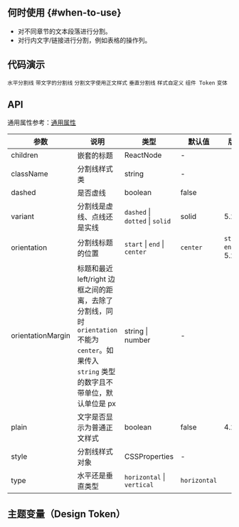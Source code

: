
## 何时使用 {#when-to-use}

- 对不同章节的文本段落进行分割。
- 对行内文字/链接进行分割，例如表格的操作列。

## 代码演示

<!-- prettier-ignore -->
<code src="./demo/horizontal.tsx">水平分割线</code>
<code src="./demo/with-text.tsx">带文字的分割线</code>
<code src="./demo/plain.tsx">分割文字使用正文样式</code>
<code src="./demo/vertical.tsx">垂直分割线</code>
<code src="./demo/customize-style.tsx" debug>样式自定义</code>
<code src="./demo/component-token.tsx" debug>组件 Token</code>
<code src="./demo/variant.tsx">变体</code>

## API

通用属性参考：[通用属性](/docs/react/common-props)

| 参数 | 说明 | 类型 | 默认值 | 版本 |
| --- | --- | --- | --- | --- |
| children | 嵌套的标题 | ReactNode | - |  |
| className | 分割线样式类 | string | - |  |
| dashed | 是否虚线 | boolean | false |  |
| variant | 分割线是虚线、点线还是实线 | `dashed` \| `dotted` \| `solid` | solid | 5.20.0 |
| orientation | 分割线标题的位置 | `start` \| `end` \| `center` | `center` | `start` `end`: 5.24.0 |
| orientationMargin | 标题和最近 left/right 边框之间的距离，去除了分割线，同时 `orientation` 不能为 `center`。如果传入 `string` 类型的数字且不带单位，默认单位是 px | string \| number | - |  |
| plain | 文字是否显示为普通正文样式 | boolean | false | 4.2.0 |
| style | 分割线样式对象 | CSSProperties | - |  |
| type | 水平还是垂直类型 | `horizontal` \| `vertical` | `horizontal` |  |

## 主题变量（Design Token）

<ComponentTokenTable component="Divider"></ComponentTokenTable>
